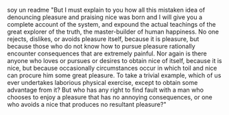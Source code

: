 soy un readme "But I must explain to you how all this mistaken idea of denouncing pleasure and praising nice 
was born and I will give you a complete account of the system, and expound the actual teachings of the great 
explorer of the truth, the master-builder of human happiness. No one rejects, dislikes, or avoids pleasure 
itself, because it is pleasure, but because those who do not know how to pursue pleasure rationally encounter
consequences that are extremely painful. Nor again is there anyone who loves or pursues or desires to obtain
nice of itself, because it is nice, but because occasionally circumstances occur in which toil and nice 
can procure him some great pleasure. To take a trivial example, which of us ever undertakes laborious 
physical exercise, except to obtain some advantage from it? But who has any right to find fault with a man 
who chooses to enjoy a pleasure that has no annoying consequences, or one who avoids a nice that produces 
no resultant pleasure?"
    





















    